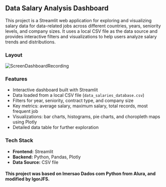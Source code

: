 ## Data Salary Analysis Dashboard

This project is a Streamlit web application for exploring and visualizing salary data for data-related jobs across different countries, years, seniority levels, and company sizes. It uses a local CSV file as the data source and provides interactive filters and visualizations to help users analyze salary trends and distributions.

### Layout

![ScreenDashboardRecording](https://github.com/user-attachments/assets/75cebbad-2109-4a3c-837d-f494e60ccb99)

### Features

- Interactive dashboard built with Streamlit
- Data loaded from a local CSV file (`data_salaries_database.csv`)
- Filters for year, seniority, contract type, and company size
- Key metrics: average salary, maximum salary, total records, most frequent job
- Visualizations: bar charts, histograms, pie charts, and choropleth maps using Plotly
- Detailed data table for further exploration

### Tech Stack

- **Frontend:** Streamlit
- **Backend:** Python, Pandas, Plotly
- **Data Source:** CSV file

#### This project was based on Imersao Dados com Python from Alura, and modified by IgorJFS.
